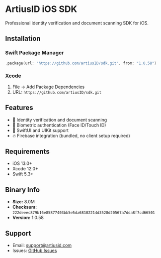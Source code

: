 # ArtiusID iOS SDK

Professional identity verification and document scanning SDK for iOS.

## Installation

### Swift Package Manager
```swift
.package(url: "https://github.com/artiusID/sdk.git", from: "1.0.58")
```

### Xcode
1. File → Add Package Dependencies
2. URL: `https://github.com/artiusID/sdk.git`

## Features

- 📱 Identity verification and document scanning
- 🔐 Biometric authentication (Face ID/Touch ID)
- 🎨 SwiftUI and UIKit support
- 🔥 Firebase integration (bundled, no client setup required)

## Requirements

- iOS 13.0+
- Xcode 12.0+
- Swift 5.3+

## Binary Info

- **Size:** 8.0M
- **Checksum:** `222deeec879b16e85877403bb5e5da68102214d3528d20567a7dda8f7cd66501`
- **Version:** 1.0.58

## Support

- Email: support@artiusid.com
- Issues: [GitHub Issues](https://github.com/artiusID/sdk/issues)

